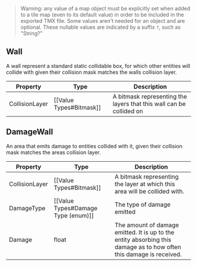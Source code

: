 > Warning: any value of a map object must be explicitly set when added to a tile map (even to its default value) in order to be included in the exported TMX file. Some values aren't needed for an object and are optional. These nullable values are indicated by a suffix `?`, such as "String?"
## Wall
A wall represent a standard static collidable box, for which other entities will collide with given their collision mask matches the walls collision layer.

| Property       | Type                    | Description                                                         |
| -------------- | ----------------------- | ------------------------------------------------------------------- |
| CollisionLayer | [[Value Types#Bitmask]] | A bitmask representing the layers that this wall can be collided on |
## DamageWall
An area that emits damage to entities collided with it, given their collision mask matches the areas collision layer. 

| Property       | Type                               | Description                                                                                                         |
| -------------- | ---------------------------------- | ------------------------------------------------------------------------------------------------------------------- |
| CollisionLayer | [[Value Types#Bitmask]]            | A bitmask representing the layer at which this area will be collided with.                                          |
| DamageType     | [[Value Types#Damage Type (enum)]] | The type of damage emitted                                                                                          |
| Damage         | float                              | The amount of damage emitted. It is up to the entity absorbing this damage as to how often this damage is received. |
